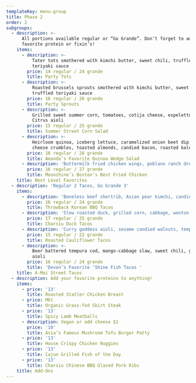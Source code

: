 ```yaml
---
templateKey: menu-group
title: Phase 2
order: 2
subgroups:
  - description: >-
      All portions available regular or “Go Grande”. Don’t forget to add your
      favorite protein or fixin’s!
    items:
      - description: >-
          Tater tots smothered with kimchi butter, sweet chili, truffled
          teriyaki sauce
        price: 14 regular / 24 grande
        title: Party Tots
      - description: >-
          Roasted brussels sprouts smothered with kimchi butter, sweet chili,
          truffled teriyaki sauce
        price: 16 regular / 26 grande
        title: Party Sprouts
      - description: >-
          Grilled sweet summer corn, tomatoes, cotija cheese, espelette pepper,
          Citrus aioli
        price: 15 regular / 25 grande
        title: Summer Street Corn Salad
      - description: >-
          Heirloom quinoa, iceberg lettuce, caramelized onion beet dip, blue
          cheese crumbles, toasted almonds, candied bacon, roasted kale
        price: 16 regular / 26 grande
        title: Amanda’s Favorite Quinoa Wedge Salad
      - description: 'Buttermilk fried chicken wings, poblano ranch dressing '
        price: 16 regular / 27 grande
        title: Moonshine’s Boston’s Best Fried Chicken
    title: Next Level Favorites
  - description: 'Regular 2 Tacos, Go Grande 3'
    items:
      - description: 'Boneless beef shortrib, Asian pear kimchi, candied ginger aioli'
        price: 16 regular / 24 grande
        title: Throwback Korean BBQ Tacos
      - description: 'Slow roasted duck, grilled corn, cabbage, wonton crisps'
        price: 17 regular / 25 grande
        title: Charsiu Duck Tacos
      - description: 'Curry goddess aioli, sesame candied walnuts, tempura crunchies'
        price: 15 regular / 22 grande
        title: Roasted Cauliflower Tacos
      - description: >-
          Beer battered tempura cod, mango-cabbage slaw, sweet chili, ginger
          aioli
        price: 16 regular / 24 grande
        title: 'Devon’s Favorite ’Shine Fish Tacos '
    title: A-Mei Street Tacos
  - description: Add your favorite proteins to anything!
    items:
      - price: '13'
        title: Roasted Statler Chicken Breast
      - price: Mkt
        title: Organic Grass-fed Skirt Steak
      - price: '13'
        title: Spicy Lamb Meatballs
      - description: Vegan or add cheese $1
        price: '10'
        title: Asia’s Famous Mushroom Tofu Burger Patty
      - price: '13'
        title: House Crispy Chicken Nuggies
      - price: '13'
        title: Cajun Grilled Fish of the Day
      - price: '13'
        title: Charsiu Chinese BBQ Glazed Pork Ribs
    title: Add-Ons
---
```


